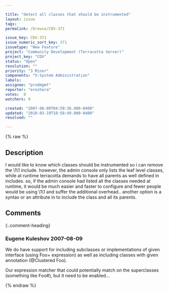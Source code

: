 ```yaml
---

title: "detect all classes that should be instrumented"
layout: issue
tags: 
permalink: /browse/CDV-371

issue_key: CDV-371
issue_numeric_sort_key: 371
issuetype: "New Feature"
project: "Community Development (Terracotta Server)"
project_key: "CDV"
status: "Open"
resolution: ""
priority: "3 Minor"
components: "X-System Administration"
labels: 
assignee: "prodmgmt"
reporter: "erezhara"
votes:  0
watchers: 0

created: "2007-08-09T04:59:36.000-0400"
updated: "2010-03-19T18:58:49.000-0400"
resolved: ""

---
```




{% raw %}



## Description

<div markdown="1" class="description">

I would like to know which classes should be instrumented so i can remove the \1\1 include.
however, the admin console only lists the leaf level classes, while at runtime terracotta demands to have all parents as well defined in includes.
so, if the admin console had listed all the classes needed at runtime, it would be much easier and faster to configure and fewer people would be using \1\1 and suffer the additional overhead..
another option is a syntax or an attribute in <include> to include the class and all its parents.

</div>

## Comments


{:.comment-heading}
### **Eugene Kuleshov** <span class="date">2007-08-09</span>

<div markdown="1" class="comment">

We do have support for including subclasses or implementations of given interface (using Foo+ expression) as well as including classes with given annotation (@Clustered Foo). 

Our expression matcher that could potentially match on the superclasses (something like Foo#), but it need to be enabled...

</div>



{% endraw %}
